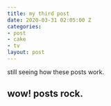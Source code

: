 ```yaml
---
title: my third post
date: 2020-03-31 02:05:00 Z
categories:
- post
- cake
- tv
layout: post
---
```


still seeing how these posts work.

## wow! posts rock.